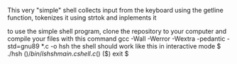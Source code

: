 This very "simple" shell collects input from the keyboard using the getline function, tokenizes it using strtok and inplements it

to use the simple shell program,
clone the repository to your computer
and compile your files with this command
gcc -Wall -Werror -Wextra -pedantic -std=gnu89 *.c -o hsh
the shell should work like this in interactive mode
$ ./hsh
($) /bin/ls
hsh main.c shell.c
($)
($) exit
$
